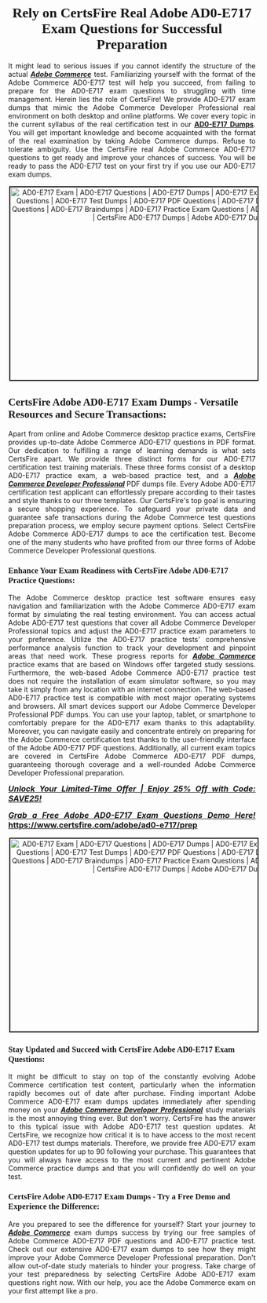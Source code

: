<h1 style="text-align: center;"><strong><span style="display:block; color:#Black; "><span style="font-family:Tahoma,Times,serif;">Rely on CertsFire Real Adobe AD0-E717 Exam Questions for Successful Preparation</span></span></strong></h1>

<p style="text-align:justify">It might lead to serious issues if you cannot identify the structure of the actual <u><em><strong>Adobe Commerce</strong></em></u> test. Familiarizing yourself with the format of the Adobe Commerce AD0-E717 test will help you succeed, from failing to prepare for the AD0-E717 exam questions to struggling with time management. Herein lies the role of CertsFire! We provide AD0-E717 exam dumps that mimic the Adobe Commerce Developer Professional real environment on both desktop and online platforms. We cover every topic in the current syllabus of the real certification test in our <strong><a href="https://www.certsfire.com/adobe/ad0-e717/prep">AD0-E717 Dumps</a></strong>. You will get important knowledge and become acquainted with the format of the real examination by taking Adobe Commerce dumps. Refuse to tolerate ambiguity. Use the CertsFire real Adobe Commerce AD0-E717 questions to get ready and improve your chances of success. You will be ready to pass the AD0-E717 test on your first try if you use our AD0-E717 exam dumps.</p>

<p style="text-align: center;"><img alt="AD0-E717 Exam | AD0-E717 Questions | AD0-E717 Dumps | AD0-E717 Exam Dumps | AD0-E717 Exam Questions | AD0-E717 Test Dumps | AD0-E717 PDF Questions | AD0-E717 Dumps PDF | AD0-E717 Test Questions | AD0-E717 Braindumps | AD0-E717 Practice Exam Questions | AD0-E717 Exam PDF Questions | CertsFire AD0-E717 Dumps | Adobe AD0-E717 Dumps" src="https://i.imgur.com/SYzw28Y.jpeg" style="width: 700px; height: 393px; border-width: 2px; border-style: solid; margin: 2px;" /></p>

<h2><strong><span style="display:block; color:#Black; "><span style="font-family:Tahoma,Times,serif;">CertsFire Adobe AD0-E717 Exam Dumps - Versatile Resources and Secure Transactions:</span></span></strong></h2>

<p style="text-align:justify">Apart from online and Adobe Commerce desktop practice exams, CertsFire provides up-to-date Adobe Commerce AD0-E717 questions in PDF format. Our dedication to fulfilling a range of learning demands is what sets CertsFire apart. We provide three distinct forms for our AD0-E717 certification test training materials. These three forms consist of a desktop AD0-E717 practice exam, a web-based practice test, and a <u><strong><em>Adobe Commerce Developer Professional</em></strong></u> PDF dumps file. Every Adobe AD0-E717 certification test applicant can effortlessly prepare according to their tastes and style thanks to our three templates. Our CertsFire's top goal is ensuring a secure shopping experience. To safeguard your private data and guarantee safe transactions during the Adobe Commerce test questions preparation process, we employ secure payment options. Select CertsFire Adobe Commerce AD0-E717 dumps to ace the certification test. Become one of the many students who have profited from our three forms of Adobe Commerce Developer Professional questions.</p>

<h3><strong><span style="display:block; color:#Black; "><span style="font-family:Tahoma,Times,serif;">Enhance Your Exam Readiness with CertsFire Adobe AD0-E717 Practice Questions:</span></span></strong></h3>

<p style="text-align:justify">The Adobe Commerce desktop practice test software ensures easy navigation and familiarization with the Adobe Commerce AD0-E717 exam format by simulating the real testing environment. You can access actual Adobe AD0-E717 test questions that cover all Adobe Commerce Developer Professional topics and adjust the AD0-E717 practice exam parameters to your preference. Utilize the AD0-E717 practice tests' comprehensive performance analysis function to track your development and pinpoint areas that need work. These progress reports for <u><em><strong>Adobe Commerce</strong></em></u> practice exams that are based on Windows offer targeted study sessions. Furthermore, the web-based Adobe Commerce AD0-E717 practice test does not require the installation of exam simulator software, so you may take it simply from any location with an internet connection. The web-based AD0-E717 practice test is compatible with most major operating systems and browsers. All smart devices support our Adobe Commerce Developer Professional PDF dumps. You can use your laptop, tablet, or smartphone to comfortably prepare for the AD0-E717 exam thanks to this adaptability. Moreover, you can navigate easily and concentrate entirely on preparing for the Adobe Commerce certification test thanks to the user-friendly interface of the Adobe AD0-E717 PDF questions. Additionally, all current exam topics are covered in CertsFire Adobe Commerce AD0-E717 PDF dumps, guaranteeing thorough coverage and a well-rounded Adobe Commerce Developer Professional preparation.</p>

<p style="text-align: justify;"><span style="font-size:16px;"><strong><u><em>Unlock Your Limited-Time Offer | Enjoy 25% Off with Code: SAVE25!</em></u></strong></span></p>

<p style="text-align: justify;"><span style="font-size:16px;"><strong><u><em>Grab a Free Adobe AD0-E717 Exam Questions Demo Here! </em></u><a href="https://www.certsfire.com/adobe/ad0-e717/prep">https://www.certsfire.com/adobe/ad0-e717/prep</a></strong></span></p>

<p style="text-align: center;"><img alt="AD0-E717 Exam | AD0-E717 Questions | AD0-E717 Dumps | AD0-E717 Exam Dumps | AD0-E717 Exam Questions | AD0-E717 Test Dumps | AD0-E717 PDF Questions | AD0-E717 Dumps PDF | AD0-E717 Test Questions | AD0-E717 Braindumps | AD0-E717 Practice Exam Questions | AD0-E717 Exam PDF Questions | CertsFire AD0-E717 Dumps | Adobe AD0-E717 Dumps" src="https://i.imgur.com/2YaVQXX.jpeg" style="width: 700px; height: 393px; border-width: 2px; border-style: solid; margin: 2px;" /></p>

<h3><strong><span style="display:block; color:#Black; "><span style="font-family:Tahoma,Times,serif;">Stay Updated and Succeed with CertsFire Adobe AD0-E717 Exam Questions:</span></span></strong></h3>

<p style="text-align:justify">It might be difficult to stay on top of the constantly evolving Adobe Commerce certification test content, particularly when the information rapidly becomes out of date after purchase. Finding important Adobe Commerce AD0-E717 exam dumps updates immediately after spending money on your <u><em><strong>Adobe Commerce Developer Professional</strong></em></u> study materials is the most annoying thing ever. But don't worry. CertsFire has the answer to this typical issue with Adobe AD0-E717 test question updates. At CertsFire, we recognize how critical it is to have access to the most recent AD0-E717 test dumps materials. Therefore, we provide free AD0-E717 exam question updates for up to 90 following your purchase. This guarantees that you will always have access to the most current and pertinent Adobe Commerce practice dumps and that you will confidently do well on your test.</p>

<h3><strong><span style="display:block; color:#Black; "><span style="font-family:Tahoma,Times,serif;">CertsFire Adobe AD0-E717 Exam Dumps - Try a Free Demo and Experience the Difference:</span></span></strong></h3>

<p style="text-align:justify">Are you prepared to see the difference for yourself? Start your journey to <u><em><strong>Adobe Commerce</strong></em></u> exam dumps success by trying our free samples of Adobe Commerce AD0-E717 PDF questions and AD0-E717 practice test. Check out our extensive AD0-E717 exam dumps to see how they might improve your Adobe Commerce Developer Professional preparation. Don't allow out-of-date study materials to hinder your progress. Take charge of your test preparedness by selecting CertsFire Adobe AD0-E717 exam questions right now. With our help, you ace the Adobe Commerce exam on your first attempt like a pro.</p>
